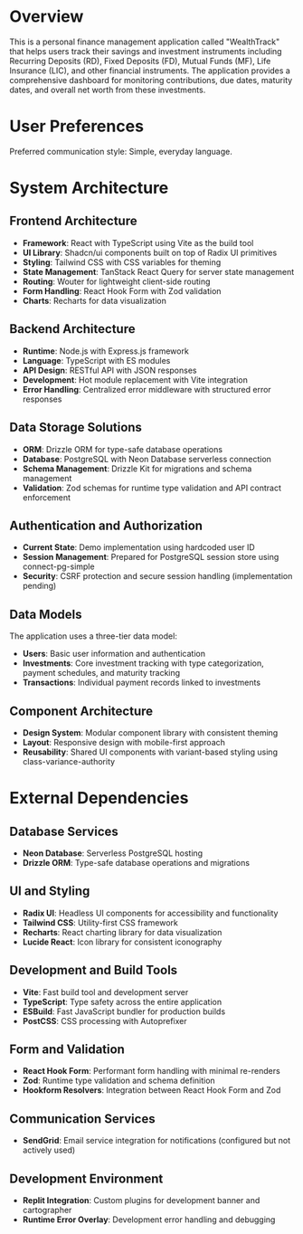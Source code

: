 # Overview

This is a personal finance management application called "WealthTrack" that helps users track their savings and investment instruments including Recurring Deposits (RD), Fixed Deposits (FD), Mutual Funds (MF), Life Insurance (LIC), and other financial instruments. The application provides a comprehensive dashboard for monitoring contributions, due dates, maturity dates, and overall net worth from these investments.

# User Preferences

Preferred communication style: Simple, everyday language.

# System Architecture

## Frontend Architecture
- **Framework**: React with TypeScript using Vite as the build tool
- **UI Library**: Shadcn/ui components built on top of Radix UI primitives
- **Styling**: Tailwind CSS with CSS variables for theming
- **State Management**: TanStack React Query for server state management
- **Routing**: Wouter for lightweight client-side routing
- **Form Handling**: React Hook Form with Zod validation
- **Charts**: Recharts for data visualization

## Backend Architecture
- **Runtime**: Node.js with Express.js framework
- **Language**: TypeScript with ES modules
- **API Design**: RESTful API with JSON responses
- **Development**: Hot module replacement with Vite integration
- **Error Handling**: Centralized error middleware with structured error responses

## Data Storage Solutions
- **ORM**: Drizzle ORM for type-safe database operations
- **Database**: PostgreSQL with Neon Database serverless connection
- **Schema Management**: Drizzle Kit for migrations and schema management
- **Validation**: Zod schemas for runtime type validation and API contract enforcement

## Authentication and Authorization
- **Current State**: Demo implementation using hardcoded user ID
- **Session Management**: Prepared for PostgreSQL session store using connect-pg-simple
- **Security**: CSRF protection and secure session handling (implementation pending)

## Data Models
The application uses a three-tier data model:
- **Users**: Basic user information and authentication
- **Investments**: Core investment tracking with type categorization, payment schedules, and maturity tracking
- **Transactions**: Individual payment records linked to investments

## Component Architecture
- **Design System**: Modular component library with consistent theming
- **Layout**: Responsive design with mobile-first approach
- **Reusability**: Shared UI components with variant-based styling using class-variance-authority

# External Dependencies

## Database Services
- **Neon Database**: Serverless PostgreSQL hosting
- **Drizzle ORM**: Type-safe database operations and migrations

## UI and Styling
- **Radix UI**: Headless UI components for accessibility and functionality
- **Tailwind CSS**: Utility-first CSS framework
- **Recharts**: React charting library for data visualization
- **Lucide React**: Icon library for consistent iconography

## Development and Build Tools
- **Vite**: Fast build tool and development server
- **TypeScript**: Type safety across the entire application
- **ESBuild**: Fast JavaScript bundler for production builds
- **PostCSS**: CSS processing with Autoprefixer

## Form and Validation
- **React Hook Form**: Performant form handling with minimal re-renders
- **Zod**: Runtime type validation and schema definition
- **Hookform Resolvers**: Integration between React Hook Form and Zod

## Communication Services
- **SendGrid**: Email service integration for notifications (configured but not actively used)

## Development Environment
- **Replit Integration**: Custom plugins for development banner and cartographer
- **Runtime Error Overlay**: Development error handling and debugging